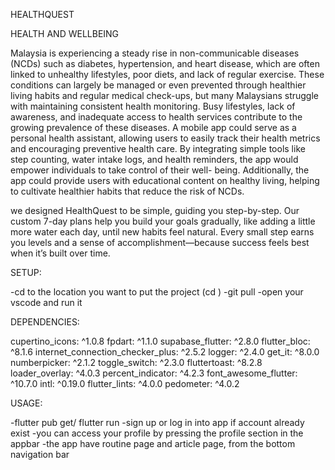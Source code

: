 HEALTHQUEST

HEALTH AND WELLBEING

Malaysia is experiencing a steady rise in non-communicable diseases (NCDs) such as diabetes, hypertension, and heart disease, which are often linked to unhealthy lifestyles, poor diets, and lack of regular exercise. These conditions can largely be managed or even prevented through healthier living habits and regular medical check-ups, but many Malaysians struggle with maintaining consistent health monitoring. Busy lifestyles, lack of awareness, and inadequate access to health services contribute to the growing prevalence of these diseases.
A mobile app could serve as a personal health assistant, allowing users to easily track their health metrics and encouraging preventive health care. By integrating simple tools like step counting, water intake logs, and health reminders, the app would empower individuals to take control of their well- being. Additionally, the app could provide users with educational content on healthy living, helping to cultivate healthier habits that reduce the risk of NCDs.

we designed HealthQuest to be simple, guiding you step-by-step. Our custom 7-day plans help you build your goals gradually, like adding a little more water each day, until new habits feel natural. Every small step earns you levels and a sense of accomplishment—because success feels best when it’s built over time.

SETUP:

-cd to the location you want to put the project (cd <location>)
-git pull <link>
-open your vscode and run it

DEPENDENCIES:

  cupertino_icons: ^1.0.8
  fpdart: ^1.1.0
  supabase_flutter: ^2.8.0
  flutter_bloc: ^8.1.6
  internet_connection_checker_plus: ^2.5.2
  logger: ^2.4.0
  get_it: ^8.0.0
  numberpicker: ^2.1.2
  toggle_switch: ^2.3.0
  fluttertoast: ^8.2.8
  loader_overlay: ^4.0.3
  percent_indicator: ^4.2.3
  font_awesome_flutter: ^10.7.0
  intl: ^0.19.0
  flutter_lints: ^4.0.0
  pedometer: ^4.0.2

  USAGE:

  -flutter pub get/ flutter run
  -sign up or log in into app if account already exist
  -you can access your profile by pressing the profile section in the appbar
  -the app have routine page and article page, from the bottom navigation bar